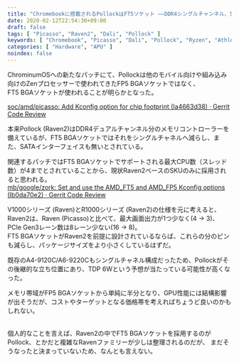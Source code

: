 ```yaml
---
title: "Chromebookに搭載されるPollockはFT5ソケット ――DDR4シングルチャンネル、SATA無し――"
date: 2020-02-12T22:54:30+09:00
draft: false
tags: [ "Picasso", "Raven2", "Dali", "Pollock" ]
keywords: [ "Chromebook", "Picasso", "Dali", "Pollock", "Ryzen", "Athlon" ]
categories: [ "Hardware", "APU" ]
noindex: false
---
```


ChrominumOSへの新たなパッチにて、Pollockは他のモバイル向けや組み込み向けのZenプロセッサーで使われてきたFP5 BGAソケットではなく、  
FT5 BGAソケットが使われることが明らかとなった。  

[soc/amd/picasso: Add Kconfig option for chip footprint (Ia4663d38) · Gerrit Code Review](https://chromium-review.googlesource.com/c/chromiumos/third_party/coreboot/+/2051509)  

本来Pollock (Raven2)はDDR4デュアルチャンネル分のメモリコントローラーを備えているが、FT5 BGAソケットではそれをシングルチャネルへ減らし、また、SATAインターフェイスも無いとされている。  

関連するパッチではFT5 BGAソケットでサポートされる最大CPU数（スレッド数）が4までとされていることから、現状Raven2ベースのSKUのみに採用されると思われる。  
[mb/google/zork: Set and use the AMD_FT5 and AMD_FP5 Kconfig options (Ib0da70e2) · Gerrit Code Review](https://chromium-review.googlesource.com/c/chromiumos/third_party/coreboot/+/2051513/1)  

V1000シリーズ (Raven)とR1000シリーズ (Raven2)の仕様を元に考えると、  
Raven2は、Raven (Picasso)と比べて、最大画面出力が1つ少なく(4 &rarr; 3)、PCIe Gen3レーン数は8レーン少ない(16 &rarr; 8)。  
FT5 BGAソケットがRaven2を前提に設計されているならば、これらの分のピンも減らし、パッケージサイズをより小さくしているはずだ。  

既存のA4-9120C/A6-9220Cもシングルチャネル構成だったため、Pollockがその後継的な立ち位置にあり、TDP 6Wという予想が当たっている可能性が高くなった。  

メモリ帯域がFP5 BGAソケットから単純に半分となり、GPU性能には結構影響が出そうだが、コストやターゲットとなる価格帯を考えればちょうど良いのかもしれない。  

<br>
個人的なことを言えば、Raven2の中でFT5 BGAソケットを採用するのがPollock、とかだと複雑なRavenファミリーが少しは整理されるのだが、  
まだそうなったと決まっていないため、なんとも言えない。  
